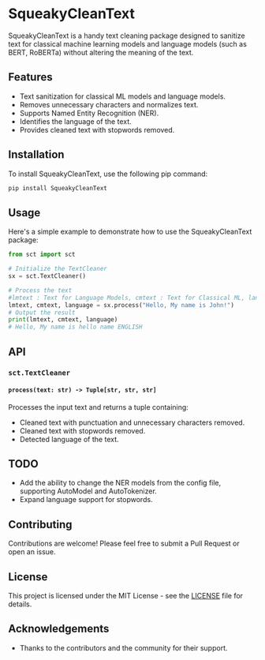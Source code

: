 
# SqueakyCleanText

SqueakyCleanText is a handy text cleaning package designed to sanitize text for classical machine learning models and language models (such as BERT, RoBERTa) without altering the meaning of the text.

## Features

- Text sanitization for classical ML models and language models.
- Removes unnecessary characters and normalizes text.
- Supports Named Entity Recognition (NER).
- Identifies the language of the text.
- Provides cleaned text with stopwords removed.

## Installation

To install SqueakyCleanText, use the following pip command:

```sh
pip install SqueakyCleanText
```

## Usage

Here's a simple example to demonstrate how to use the SqueakyCleanText package:

```python
from sct import sct

# Initialize the TextCleaner
sx = sct.TextCleaner()

# Process the text
#lmtext : Text for Language Models, cmtext : Text for Classical ML, language : Language provided
lmtext, cmtext, language = sx.process("Hello, My name is John!")
# Output the result
print(lmtext, cmtext, language)
# Hello, My name is hello name ENGLISH
```

## API

### `sct.TextCleaner`

#### `process(text: str) -> Tuple[str, str, str]`

Processes the input text and returns a tuple containing:
- Cleaned text with punctuation and unnecessary characters removed.
- Cleaned text with stopwords removed.
- Detected language of the text.

## TODO

- Add the ability to change the NER models from the config file, supporting AutoModel and AutoTokenizer.
- Expand language support for stopwords.

## Contributing

Contributions are welcome! Please feel free to submit a Pull Request or open an issue.

## License

This project is licensed under the MIT License - see the [LICENSE](LICENSE) file for details.

## Acknowledgements

- Thanks to the contributors and the community for their support.
